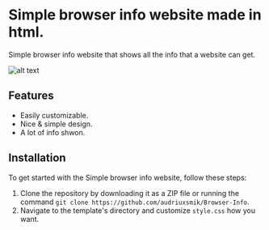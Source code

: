 <p align="center">
 
</p>

# Simple browser info website made in html.

Simple browser info website that shows all the info that a website can get.

![alt text]([https://raw.githubusercontent.com/audriuxsmik/Browser-Info/main/preview.png](https://github.com/audriuxsmik/Browser-Info/blob/main/preview.png?raw=true))

## Features

- Easily customizable.
- Nice & simple design.
- A lot of info shwon.
## Installation

To get started with the Simple browser info website, follow these steps:

1. Clone the repository by downloading it as a ZIP file or running the command `git clone https://github.com/audriuxsmik/Browser-Info`.
2. Navigate to the template's directory and customize `style.css` how you want.

